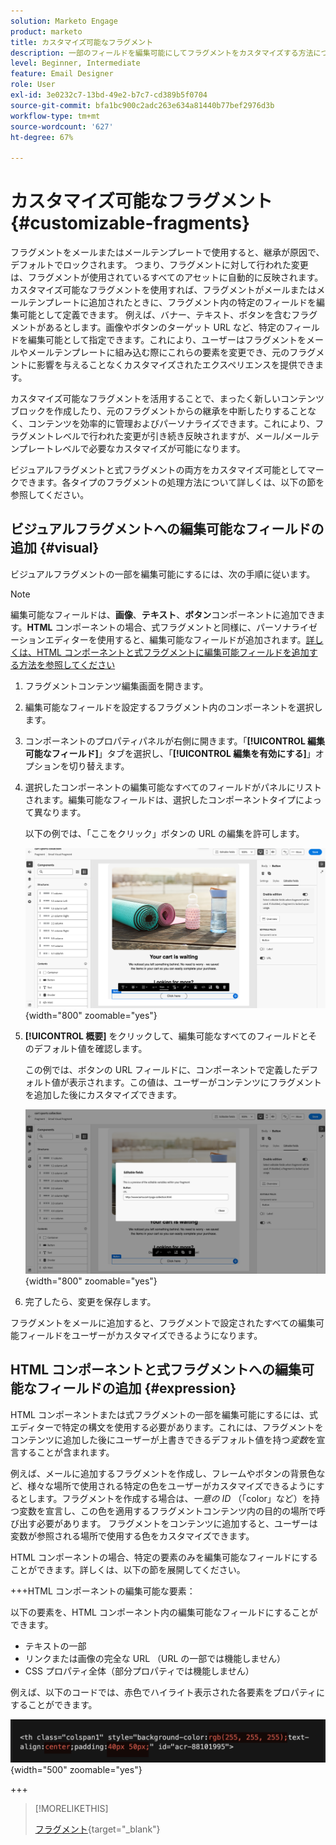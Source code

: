 ```yaml
---
solution: Marketo Engage
product: marketo
title: カスタマイズ可能なフラグメント
description: 一部のフィールドを編集可能にしてフラグメントをカスタマイズする方法について説明します。
level: Beginner, Intermediate
feature: Email Designer
role: User
exl-id: 3e0232c7-13bd-49e2-b7c7-cd389b5f0704
source-git-commit: bfa1bc900c2adc263e634a81440b77bef2976d3b
workflow-type: tm+mt
source-wordcount: '627'
ht-degree: 67%

---
```


# カスタマイズ可能なフラグメント {#customizable-fragments}

フラグメントをメールまたはメールテンプレートで使用すると、継承が原因で、デフォルトでロックされます。 つまり、フラグメントに対して行われた変更は、フラグメントが使用されているすべてのアセットに自動的に反映されます。 カスタマイズ可能なフラグメントを使用すれば、フラグメントがメールまたはメールテンプレートに追加されたときに、フラグメント内の特定のフィールドを編集可能として定義できます。 例えば、バナー、テキスト、ボタンを含むフラグメントがあるとします。画像やボタンのターゲット URL など、特定のフィールドを編集可能として指定できます。これにより、ユーザーはフラグメントをメールやメールテンプレートに組み込む際にこれらの要素を変更でき、元のフラグメントに影響を与えることなくカスタマイズされたエクスペリエンスを提供できます。

カスタマイズ可能なフラグメントを活用することで、まったく新しいコンテンツブロックを作成したり、元のフラグメントからの継承を中断したりすることなく、コンテンツを効率的に管理およびパーソナライズできます。これにより、フラグメントレベルで行われた変更が引き続き反映されますが、メール/メールテンプレートレベルで必要なカスタマイズが可能になります。

ビジュアルフラグメントと式フラグメントの両方をカスタマイズ可能としてマークできます。各タイプのフラグメントの処理方法について詳しくは、以下の節を参照してください。

## ビジュアルフラグメントへの編集可能なフィールドの追加 {#visual}

ビジュアルフラグメントの一部を編集可能にするには、次の手順に従います。

>[!NOTE]
>
>編集可能なフィールドは、**画像**、**テキスト**、**ボタン**&#x200B;コンポーネントに追加できます。**HTML** コンポーネントの場合、式フラグメントと同様に、パーソナライゼーションエディターを使用すると、編集可能なフィールドが追加されます。[詳しくは、HTML コンポーネントと式フラグメントに編集可能フィールドを追加する方法を参照してください](#expression)

1. フラグメントコンテンツ編集画面を開きます。

1. 編集可能なフィールドを設定するフラグメント内のコンポーネントを選択します。

1. コンポーネントのプロパティパネルが右側に開きます。「**[!UICONTROL 編集可能なフィールド]**」タブを選択し、「**[!UICONTROL 編集を有効にする]**」オプションを切り替えます。

1. 選択したコンポーネントの編集可能なすべてのフィールドがパネルにリストされます。編集可能なフィールドは、選択したコンポーネントタイプによって異なります。

   以下の例では、「ここをクリック」ボタンの URL の編集を許可します。

   ![](assets/fragment-param-enable.png){width="800" zoomable="yes"}

1. **[!UICONTROL 概要]** をクリックして、編集可能なすべてのフィールドとそのデフォルト値を確認します。

   この例では、ボタンの URL フィールドに、コンポーネントで定義したデフォルト値が表示されます。この値は、ユーザーがコンテンツにフラグメントを追加した後にカスタマイズできます。

   ![](assets/fragment-param-preview.png){width="800" zoomable="yes"}

1. 完了したら、変更を保存します。

フラグメントをメールに追加すると、フラグメントで設定されたすべての編集可能フィールドをユーザーがカスタマイズできるようになります。

## HTML コンポーネントと式フラグメントへの編集可能なフィールドの追加 {#expression}

HTML コンポーネントまたは式フラグメントの一部を編集可能にするには、式エディターで特定の構文を使用する必要があります。これには、フラグメントをコンテンツに追加した後にユーザーが上書きできるデフォルト値を持つ&#x200B;_変数_&#x200B;を宣言することが含まれます。

例えば、メールに追加するフラグメントを作成し、フレームやボタンの背景色など、様々な場所で使用される特定の色をユーザーがカスタマイズできるようにするとします。フラグメントを作成する場合は、_一意の ID_ （「color」など）を持つ変数を宣言し、この色を適用するフラグメントコンテンツ内の目的の場所で呼び出す必要があります。 フラグメントをコンテンツに追加すると、ユーザーは変数が参照される場所で使用する色をカスタマイズできます。

HTML コンポーネントの場合、特定の要素のみを編集可能なフィールドにすることができます。詳しくは、以下の節を展開してください。

+++HTML コンポーネントの編集可能な要素：

以下の要素を、HTML コンポーネント内の編集可能なフィールドにすることができます。

* テキストの一部
* リンクまたは画像の完全な URL （URL の一部では機能しません）
* CSS プロパティ全体（部分プロパティでは機能しません）

例えば、以下のコードでは、赤色でハイライト表示された各要素をプロパティにすることができます。

![](assets/fragment-html.png){width="500" zoomable="yes"}

+++

>[!MORELIKETHIS]
>
>[フラグメント](/help/marketo/product-docs/email-marketing/email-designer/fragments.md){target="_blank"}
